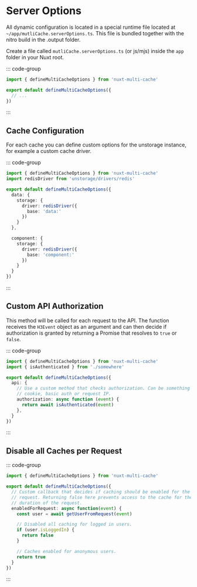 # Server Options

All dynamic configuration is located in a special runtime file located at
`~/app/mutliCache.serverOptions.ts`. This file is bundled together with
the nitro build in the .output folder.

Create a file called `mutliCache.serverOptions.ts` (or js/mjs) inside
the `app` folder in your Nuxt root.

::: code-group

```typescript [~/app/multiCache.serverOptions.ts]
import { defineMultiCacheOptions } from 'nuxt-multi-cache'

export default defineMultiCacheOptions({
  // ...
})
```
:::

## Cache Configuration

For each cache you can define custom options for the unstorage instance, for
example a custom cache driver.

::: code-group

```typescript [~/app/multiCache.serverOptions.ts]
import { defineMultiCacheOptions } from 'nuxt-multi-cache'
import redisDriver from 'unstorage/drivers/redis'

export default defineMultiCacheOptions({
  data: {
    storage: {
      driver: redisDriver({
        base: 'data:'
      })
    }
  },

  component: {
    storage: {
      driver: redisDriver({
        base: 'component:'
      })
    }
  }
})
```
:::

## Custom API Authorization

This method will be called for each request to the API. The function receives
the `H3Event` object as an argument and can then decide if authorization is
granted by returning a Promise that resolves to `true` or `false`.

::: code-group

```typescript [~/app/multiCache.serverOptions.ts]
import { defineMultiCacheOptions } from 'nuxt-multi-cache'
import { isAuthenticated } from './somewhere'

export default defineMultiCacheOptions({
  api: {
    // Use a custom method that checks authorization. Can be something like
    // cookie, basic auth or request IP.
    authorization: async function (event) {
      return await isAuthenticated(event)
    },
  }
})
```
:::

## Disable all Caches per Request

::: code-group

```typescript [~/app/multiCache.serverOptions.ts]
import { defineMultiCacheOptions } from 'nuxt-multi-cache'

export default defineMultiCacheOptions({
  // Custom callback that decides if caching should be enabled for the current
  // request. Returning false here prevents access to the cache for the
  // duration of the request.
  enabledForRequest: async function(event) {
    const user = await getUserFromRequest(event)

    // Disabled all caching for logged in users.
    if (user.isLoggedIn) {
      return false
    }

    // Caches enabled for anonymous users.
    return true
  }
})
```

:::
